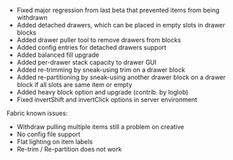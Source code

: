 - Fixed major regression from last beta that prevented items from being withdrawn
- Added detached drawers, which can be placed in empty slots in drawer blocks
- Added drawer puller tool to remove drawers from blocks
- Added config entries for detached drawers support
- Added balanced fill upgrade
- Added per-drawer stack capacity to drawer GUI
- Added re-trimming by sneak-using trim on a drawer block
- Added re-partitioning by sneak-using another drawer block on a drawer block if all slots are same item or empty
- Added heavy block option and upgrade (contrib. by loglob)
- Fixed invertShift and invertClick options in server environment

Fabric known issues:
- Withdraw pulling multiple items still a problem on creative
- No config file support
- Flat lighting on item labels
- Re-trim / Re-partition does not work